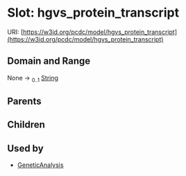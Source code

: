 
# Slot: hgvs_protein_transcript




URI: [https://w3id.org/pcdc/model/hgvs_protein_transcript](https://w3id.org/pcdc/model/hgvs_protein_transcript)


## Domain and Range

None &#8594;  <sub>0..1</sub> [String](types/String.md)

## Parents


## Children


## Used by

 * [GeneticAnalysis](GeneticAnalysis.md)
